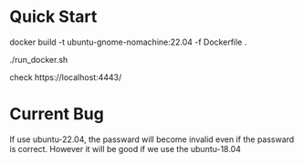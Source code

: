 # Quick Start

docker build -t ubuntu-gnome-nomachine:22.04 -f Dockerfile .

./run_docker.sh

check https://localhost:4443/

# Current Bug

If use ubuntu-22.04, the passward will become invalid even if the passward is correct. 
However it will be good if we use the ubuntu-18.04

